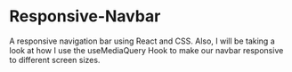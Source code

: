 # Responsive-Navbar
A responsive navigation bar using React and CSS. Also, I will be taking a look at how I use the useMediaQuery Hook to make our navbar responsive to different screen sizes. 
